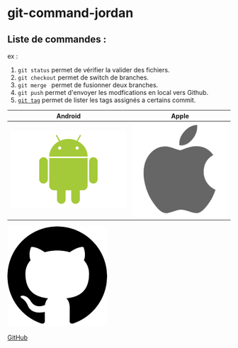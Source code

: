 # git-command-jordan

## Liste de commandes :

ex :

1. ```git status``` permet de vérifier la valider des fichiers.
2. ```git checkout``` permet de switch de branches.
3. ```git merge ``` permet de fusionner deux branches.
4. ```git push``` permet d'envoyer les modfications en local vers Github.
5.  [```git tag```](https://git-scm.com/docs/git-tag) permet de lister les tags assignés a certains commit.

Android | Apple
-------|--------
![](img/android.png) | ![](img/apple.png)

![](img/index.png)

[GitHub](http://github.com)
